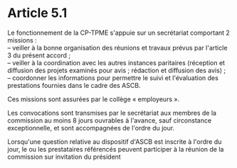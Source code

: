 # Article 5.1

  
Le fonctionnement de la CP-TPME s'appuie sur un secrétariat comportant 2 missions :  
 – veiller à la bonne organisation des réunions et travaux prévus par l'article 3 du présent accord ;  
 – veiller à la coordination avec les autres instances paritaires (réception et diffusion des projets examinés pour avis ; rédaction et diffusion des avis) ;  
 – coordonner les informations pour permettre le suivi et l'évaluation des prestations fournies dans le cadre des ASCB.

Ces missions sont assurées par le collège « employeurs ».

Les convocations sont transmises par le secrétariat aux membres de la commission au moins 8 jours ouvrables à l'avance, sauf circonstance exceptionnelle, et sont accompagnées de l'ordre du jour.

Lorsqu'une question relative au dispositif d'ASCB est inscrite à l'ordre du jour, le ou les prestataires référencés peuvent participer à la réunion de la commission sur invitation du président

  
